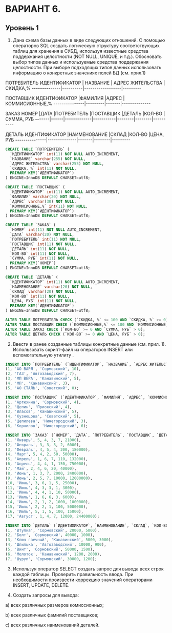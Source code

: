 ВАРИАНТ 6.
=========
Уровень 1
---------
1. Дана схема базы данных в виде следующих отношений. С помощью операторов SQL создать логическую структуру соответствующих таблиц для хранения в СУБД, используя известные средства поддержания целостности (NOT NULL, UNIQUE, и т.д.). Обосновать выбор типов данных и используемые средства поддержания целостности. При выборе подходящих типов данных использовать информацию о конкретных значениях полей БД (см. прил.1)

ПОТРЕБИТЕЛЬ
ИДЕНТИФИКАТОР | НАЗВАНИЕ | АДРЕС ЖИТЕЛЬСТВА | СКИДКА,%
--------------|----------|------------------|---------

ПОСТАВЩИК
ИДЕНТИФИКАТОР  |ФАМИЛИЯ  |АДРЕС  |КОММИСИОННЫЕ,%
---------------|---------|-------|--------------

ЗАКАЗ
НОМЕР  |ДАТА  |ПОТРЕБИТЕЛЬ  |ПОСТАВЩИК  |ДЕТАЛЬ  |КОЛ-ВО  |СУММА, РУБ
-------|------|-------------|-----------|--------|--------|----------

ДЕТАЛЬ
ИДЕНТИФИКАТОР  |НАИМЕНОВАНИЕ  |СКЛАД  |КОЛ-ВО  |ЦЕНА, РУБ
---------------|--------------|-------|--------|---------

```SQL
CREATE TABLE `ПОТРЕБИТЕЛЬ` (
  `ИДЕНТИФИКАТОР` int(11) NOT NULL AUTO_INCREMENT,
  `НАЗВАНИЕ` varchar(255) NOT NULL,
  `АДРЕС ЖИТЕЛЬСТВА` varchar(255) NOT NULL,
  `СКИДКА, %` int(11) NOT NULL,
  PRIMARY KEY(`ИДЕНТИФИКАТОР`)
) ENGINE=InnoDB DEFAULT CHARSET=utf8;

CREATE TABLE `ПОСТАВЩИК` (
  `ИДЕНТИФИКАТОР` int(11) NOT NULL AUTO_INCREMENT,
  `ФАМИЛИЯ` varchar(20) NOT NULL,
  `АДРЕС` varchar(30) NOT NULL,
  `КОММИСИОННЫЕ,%` int(11) NOT NULL,
  PRIMARY KEY(`ИДЕНТИФИКАТОР`)
) ENGINE=InnoDB DEFAULT CHARSET=utf8;

CREATE TABLE `ЗАКАЗ` (
  `НОМЕР` int(11) NOT NULL AUTO_INCREMENT,
  `ДАТА` varchar(20) NOT NULL,
  `ПОТРЕБИТЕЛЬ` int(11) NOT NULL,
  `ПОСТАВЩИК` int(11) NOT NULL,
  `ДЕТАЛЬ` int(11) NOT NULL,
  `КОЛ-ВО` int(11) NOT NULL,
  `СУММА, РУБ` int(11) NOT NULL,
  PRIMARY KEY(`НОМЕР`)
) ENGINE=InnoDB DEFAULT CHARSET=utf8;

CREATE TABLE `ДЕТАЛЬ` (
  `ИДЕНТИФИКАТОР` int(11) NOT NULL AUTO_INCREMENT,
  `НАИМЕНОВАНИЕ` varchar(20) NOT NULL,
  `СКЛАД` varchar(20) NOT NULL,
  `КОЛ-ВО` int(11) NOT NULL,
  `ЦЕНА, РУБ` int(11) NOT NULL,
  PRIMARY KEY(`ИДЕНТИФИКАТОР`)
) ENGINE=InnoDB DEFAULT CHARSET=utf8;

ALTER TABLE ПОТРЕБИТЕЛЬ CHECK (`СКИДКА, %` <= 100 AND `СКИДКА, %` >= 0);
ALTER TABLE ПОСТАВЩИК CHECK (`КОММИСИОННЫЕ,%` <= 100 AND `КОММИСИОННЫЕ,%` >= 0);
ALTER TABLE ЗАКАЗ CHECK (`КОЛ-ВО` >= 0 AND `СУММА, РУБ` > 0);
ALTER TABLE ДЕТАЛЬ CHECK (`КОЛ-ВО` >= 0 AND `ЦЕНА, РУБ` > 0);
```
2. Ввести в ранее созданные таблицы конкретные данные (см. прил. 1). Использовать скрипт-файл из операторов INSERT или вспомогательную утилиту .
```SQL
INSERT INTO `ПОТРЕБИТЕЛЬ` (`ИДЕНТИФИКАТОР`, `НАЗВАНИЕ`, `АДРЕС ЖИТЕЛЬСТВА`, `СКИДКА, %`) VALUES
(1, 'АО ВАРЯ', 'Сормовский', 10),
(2, 'ГАЗ', 'Автозаводский', 7),
(3, 'МП ВЕРА', 'Канавинский', 5),
(4, 'МП', 'Канавинский', 3),
(5, 'АО СТАЛЬ', 'Советский', 0);

INSERT INTO `ПОСТАВЩИК` (`ИДЕНТИФИКАТОР`, `ФАМИЛИЯ`, `АДРЕС`, `КОММИСИОННЫЕ,%`) VALUES
(1, 'Артюхина', 'Сормовский', 4),
(2, 'Щепин', 'Приокский', 4),
(3, 'Власов', 'Канавинский', 5),
(4, 'Кузнецова', 'Советский', 5),
(5, 'Цепилева', 'Нижегородский', 3),
(6, 'Корнилов', 'Нижегородский', 6);

INSERT INTO `ЗАКАЗ` (`НОМЕР`, `ДАТА`, `ПОТРЕБИТЕЛЬ`, `ПОСТАВЩИК`, `ДЕТАЛЬ`, `КОЛ-ВО`, `СУММА, РУБ`) VALUES
(1, 'Январь', 5, 4, 3, 7, 21000),
(2, 'Февраль', 3, 3, 3, 2, 6000),
(3, 'Февраль', 4, 5, 4, 200, 180000),
(4, 'Март', 5, 4, 2, 50, 50000),
(5, 'Апрель', 1, 6, 7, 110, 132000),
(6, 'Апрель', 4, 4, 1, 150, 750000),
(7, 'Май', 2, 4, 6, 20, 40000),
(8, 'Июнь', 1, 3, 7, 2000, 2400000),
(9, 'Июнь', 2, 5, 7, 10000, 12000000),
(10, 'Июнь', 3, 6, 1, 5, 25000),
(11, 'Июнь', 4, 3, 3, 1, 3000),
(12, 'Июнь', 4, 4, 1, 10, 50000),
(13, 'Июль', 1, 6, 6, 3, 6000),
(14, 'Июль', 2, 1, 2, 1000, 1000000),
(15, 'Июль', 2, 2, 1, 100, 5000000),
(16, 'Июль', 5, 1, 5, 100, 15000),
(17, 'Август', 1, 4, 7, 12000, 24400000);

INSERT INTO `ДЕТАЛЬ` (`ИДЕНТИФИКАТОР`, `НАИМЕНОВАНИЕ`, `СКЛАД`, `КОЛ-ВО`, `ЦЕНА, РУБ`) VALUES
(1, 'Втулка', 'Сормовский', 20000, 5000),
(2, 'Болт', 'Сормовский', 40000, 1000),
(3, 'Ключ гаечный', 'Канавинский', 5000, 3000),
(4, 'Шпилька', 'Автозаводский', 10000, 900),
(5, 'Винт', 'Сормовский', 50000, 1500),
(6, 'Молоток', 'Канавинский', 1200, 2000),
(7, 'Шуруп', 'Сормовский', 30000, 1200);
```

3. Используя оператор SELECT создать запрос для вывода всех строк каждой таблицы. Проверить правильность ввода. При необходимости произвести коррекцию значений операторами INSERT, UPDATE, DELETE.

4. Создать запросы для вывода:

a) всех различных размеров комиссионных;

b) всех различных фамилий поставщиков;

c) всех различных наименований деталей.
